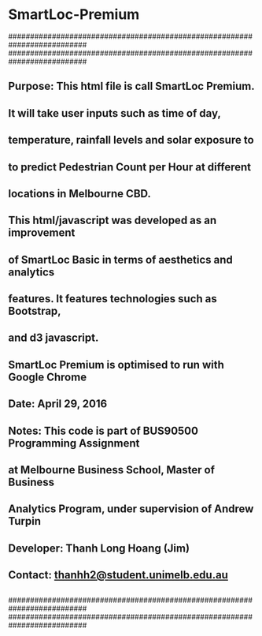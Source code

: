 # SmartLoc-Premium
##########################################################################
##########################################################################
## 	Purpose: 	This html file is call SmartLoc Premium.				          ##
##				    It will take user inputs such as time of day,			        ##
##				    temperature, rainfall levels and solar exposure to		    ##
##				    to predict Pedestrian Count per Hour at different		      ##
##				    locations in Melbourne CBD.								                ##
##				    This html/javascript was developed as an improvement    	##
##				    of SmartLoc Basic in terms of aesthetics and analytics	  ##
##				    features. It features technologies such as Bootstrap,	    ##
##				    and d3 javascript.              								        	##
##				    SmartLoc Premium is optimised to run with Google Chrome	  ##
##																		                                  ##
##	Date:		  April 29, 2016											                      ##
##						                                  												##
## 	Notes: 		This code is part of BUS90500 Programming Assignment    	##
##  		    	at Melbourne Business School, Master of Business       		##
##				    Analytics Program, under supervision of Andrew Turpin	  	##
##																		                                  ##
## 	Developer: 	Thanh Long Hoang   (Jim)        						            ##
##																		                                  ##
##	Contact:	<thanhh2@student.unimelb.edu.au>                          ##
##																		                                  ##
##########################################################################
##########################################################################
